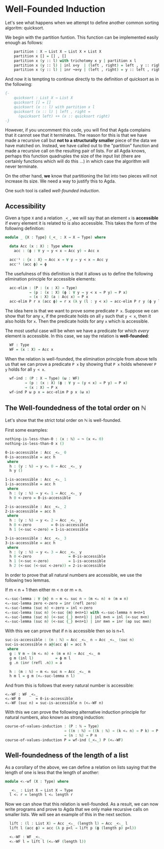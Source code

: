 <!--
```agda
{-# OPTIONS --without-K --safe #-}

module well-founded where

open import prelude
open import decidability
open import natural-numbers-functions
open import List-functions
open import strict-total-order

```
-->

# Well-Founded Induction

Let's see what happens when we attempt to define another common
sorting algoritm: quicksort.

<!--
```agda
module _ (X : Type) (τ : StrictTotalOrder X) where
  open StrictTotalOrder τ
  private
```
-->

We begin with the partition funtion. This function can be implemented
easily enough as follows:

```agda
    partition : X → List X → List X × List X
    partition x [] = [] , []
    partition x (y :: l) with trichotomy x y | partition x l
    partition x (y :: l) | inl x<y  | (left , right) = left , y :: right
    partition x (y :: l) | inr ¬x<y | (left , right) = y :: left , right
```

And now it is tempting to continue directly to the definition of
quicksort as in the following:

```agda
{-
    quicksort : List X → List X
    quicksort [] = []
    quicksort (x :: l) with partition x l
    quicksort (x :: l) | left , right =
      (quicksort left) ++ (x :: quicksort right)
-}
```

However, if you uncomment this code, you will find that Agda complains
that it cannot see that it terminates.  The reason for this is that we
have made a recursive call but **not to a structurally smaller** piece
of the data we have matched on.  Instead, we have called out to the
"partition" function and made a recursive call on the resulting pair
of lists.  For all Agda knows, perhaps this function quadruples the
size of the input list (there are certainly functions which will do
this ...) in which case the algorithm will never terminate.

On the other hand, **we** know that partitioning the list into two
pieces will not increase its size.  We need a way to justify this to
Agda.

One such tool is called *well-founded induction*.

## Accessibility

Given a type `X` and a relation `_<_`, we will say that an element `x`
is **accessible** if every element it is related to is also
accessible.  This takes the form of the following definition:

```agda
module _ {X : Type} (_<_ : X → X → Type) where

  data Acc (x : X) : Type where
    acc : (ϕ : ∀ y → y < x → Acc y) → Acc x

  acc⁻¹ : {x : X} → Acc x → ∀ y → y < x → Acc y
  acc⁻¹ (acc ϕ) = ϕ
```

The usefulness of this definition is that it allows us to define the following
elimination principle for accessible elements:

```agda
  acc-elim : (P : (x : X) → Type)
           → (p : (x : X) (ϕ : ∀ y → y < x → P y) → P x)
           → (x : X) (a : Acc x) → P x
  acc-elim P r x (acc ϕ) = r x (λ y (l : y < x) → acc-elim P r y (ϕ y l))
```

The idea here is that we want to prove some predicate `P x`.  Suppose
we can show that for any `x`, if the predicate holds on all `y` such
that `y < x`, then it also holds for `x`.  Then the predicate holds
for any `x` which is accessible.

The most useful case will be when we have a predicate for which *every*
element is accessible.  In this case, we say the relation is **well-founded**:

```agda
  WF : Type
  WF = (x : X) → Acc x
```

When the relation is well-founded, the elimination principle from above tells
us that we can prove a predicate `P x` by showing that `P x` holds whenever
`P y` holds for all `y < x`.

```agda
  wf-ind : (P : X → Type) (ω : WF)
         → (p : (x : X) (ϕ : ∀ y → (y < x) → P y) → P x)
         → (x : X) → P x
  wf-ind P ω p x = acc-elim P p x (ω x)
```
## The Well-foundedness of the total order on ℕ

Let's show that the strict total order on ℕ is well-founded.

First some examples:

```agda
nothing-is-less-than-0 : (x : ℕ) → ¬ (x <ₙ 0)
nothing-is-less-than-0 x ()

0-is-accessible : Acc _<ₙ_ 0
0-is-accessible = acc h
 where
  h : (y : ℕ) → y <ₙ 0 → Acc _<ₙ_ y
  h y ()

1-is-accessible : Acc _<ₙ_ 1
1-is-accessible = acc h
 where
  h : (y : ℕ) → y <ₙ 1 → Acc _<ₙ_ y
  h 0 <-zero = 0-is-accessible

2-is-accessible : Acc _<ₙ_ 2
2-is-accessible = acc h
 where
  h : (y : ℕ) → y <ₙ 2 → Acc _<ₙ_ y
  h 0 <-zero         = 0-is-accessible
  h 1 (<-suc <-zero) = 1-is-accessible

3-is-accessible : Acc _<ₙ_ 3
3-is-accessible = acc h
 where
  h : (y : ℕ) → y <ₙ 3 → Acc _<ₙ_ y
  h 0 <-zero                 = 0-is-accessible
  h 1 (<-suc <-zero)         = 1-is-accessible
  h 2 (<-suc (<-suc <-zero)) = 2-is-accessible
```

In order to prove that all natural numbers are accessible, we use the
following two lemmas.

If m < n + 1 then either m < n or m = n.

```agda
<ₙ-suc-lemma : ∀ {m} n → m <ₙ suc n → (m <ₙ n) ∔ (m ≡ n)
<ₙ-suc-lemma zero <-zero = inr (refl zero)
<ₙ-suc-lemma (suc n) <-zero = inl <-zero
<ₙ-suc-lemma (suc n) (<-suc {m} m<n+1) with <ₙ-suc-lemma n m<n+1
<ₙ-suc-lemma (suc n) (<-suc {_} m<n+1) | inl m<n = inl (<-suc m<n)
<ₙ-suc-lemma (suc n) (<-suc {_} m<n+1) | inr m≡n = inr (ap suc m≡n)
```

With this we can prove that if n is accessible then so is n+1.

```agda
suc-is-accessible : (n : ℕ) → Acc _<ₙ_ n → Acc _<ₙ_ (suc n)
suc-is-accessible n a@(acc ϕ) = acc h
 where
  g : ∀ m → (m <ₙ n) ∔ (m ≡ n) → Acc _<ₙ_ m
  g m (inl l)          = ϕ m l
  g .n (inr (refl .n)) = a

  h : (m : ℕ) → m <ₙ suc n → Acc _<ₙ_ m
  h m l = g m (<ₙ-suc-lemma n l)
```

And from this is follows that every natural number is accessible:

```
<ₙ-WF : WF _<ₙ_
<ₙ-WF 0       = 0-is-accessible
<ₙ-WF (suc n) = suc-is-accessible n (<ₙ-WF n)
```

With this we can prove the following alternative induction principle
for natural numbers, also known as strong induction:

```agda
course-of-values-induction : (P : ℕ → Type)
                           → ((n : ℕ) → ((k : ℕ) → (k <ₙ n) → P k) → P n)
                           → (n : ℕ) → P n
course-of-values-induction P = wf-ind (_<ₙ_) P (<ₙ-WF)
```

## Well-foundedness of the length of a list

As a corollary of the above, we can define a relation on lists
saying that the length of one is less that the length of another:
```agda
module <ₗ-wf (X : Type) where

  _<ₗ_ : List X → List X → Type
  l <ₗ r = length l <ₙ length r
```

Now we can show that this relation is well-founded.  As a result, we
can now write programs and prove to Agda that we only make recursive
calls on smaller lists.  We will see an example of this in the next
section.

```agda
  lift : (l : List X) → Acc _<ₙ_ (length l) → Acc _<ₗ_ l
  lift l (acc ϕ) = acc (λ p p<l → lift p (ϕ (length p) p<l))

  <ₗ-WF : WF _<ₗ_
  <ₗ-WF l = lift l (<ₙ-WF (length l))
```
